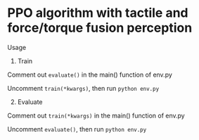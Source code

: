 # PPO algorithm with tactile and force/torque fusion perception

Usage
1. Train
   
Comment out `evaluate()` in the main() function of env.py

Uncomment `train(*kwargs)`, then run 
`python env.py` 

2. Evaluate

Comment out `train(*kwargs)` in the main() function of env.py

Uncomment `evaluate()`, then run
`python env.py` 
